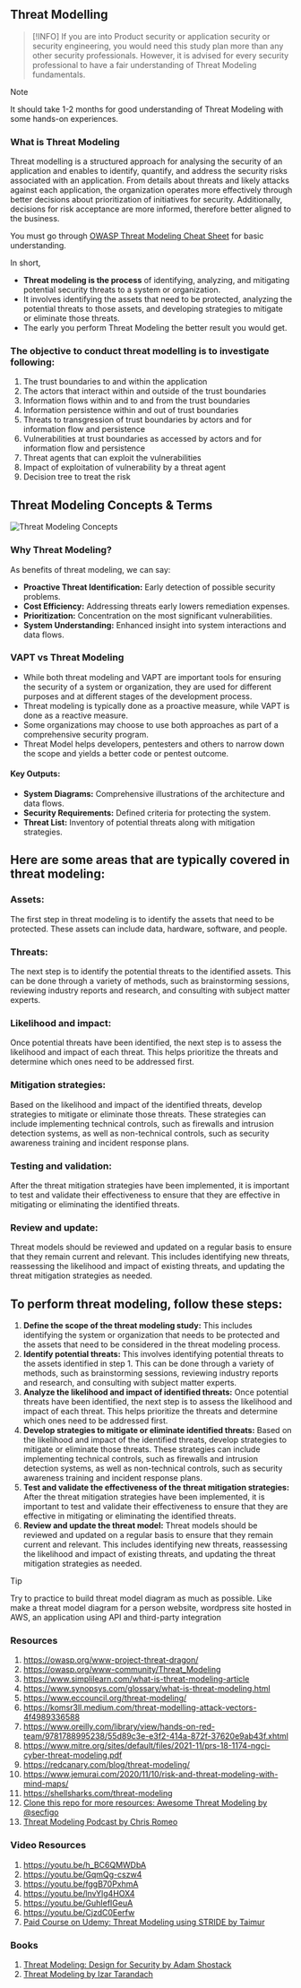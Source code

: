 ## Threat Modelling
> [!INFO]
> If you are into Product security or application security or security engineering, you would need this study plan more than any other security professionals. However, it is advised for every security professional to have a fair understanding of Threat Modeling fundamentals.

> [!Note]
> It should take 1-2 months for good understanding of Threat Modeling with some hands-on experiences.

### What is Threat Modeling
Threat modelling is a structured approach for analysing the security of an application and enables to identify, quantify, and address the security risks associated with an application.
From details about threats and likely attacks against each application, the organization operates more effectively through better decisions about prioritization of initiatives for security. 
Additionally, decisions for risk acceptance are more informed, therefore better aligned to the business.

You must go through [OWASP Threat Modeling Cheat Sheet](https://cheatsheetseries.owasp.org/cheatsheets/Threat_Modeling_Cheat_Sheet.html) for basic understanding.

In short,
- **Threat modeling is the process** of identifying, analyzing, and mitigating potential security threats to a system or organization. 
- It involves identifying the assets that need to be protected, analyzing the potential threats to those assets, and developing strategies to mitigate or eliminate those threats.
- The early you perform Threat Modeling the better result you would get.

### The objective to conduct threat modelling is to investigate following:
1. The trust boundaries to and within the application
2. The actors that interact within and outside of the trust boundaries
3. Information flows within and to and from the trust boundaries
4. Information persistence within and out of trust boundaries
5. Threats to transgression of trust boundaries by actors and for information flow and persistence
6. Vulnerabilities at trust boundaries as accessed by actors and for information flow and persistence
7. Threat agents that can exploit the vulnerabilities
8. Impact of exploitation of vulnerability by a threat agent
9. Decision tree to treat the risk

## Threat Modeling Concepts & Terms
![Threat Modeling Concepts](images/Threat-Model.png)

### Why Threat Modeling?
As benefits of threat modeling, we can say:
+ **Proactive Threat Identification:** Early detection of possible security problems.
+ **Cost Efficiency:** Addressing threats early lowers remediation expenses.
+ **Prioritization:** Concentration on the most significant vulnerabilities.
+ **System Understanding:** Enhanced insight into system interactions and data flows.

### VAPT vs Threat Modeling
- While both threat modeling and VAPT are important tools for ensuring the security of a system or organization, they are used for different purposes and at different stages of the development process. 
- Threat modeling is typically done as a proactive measure, while VAPT is done as a reactive measure. 
- Some organizations may choose to use both approaches as part of a comprehensive security program.
- Threat Model helps developers, pentesters and others to narrow down the scope and yields a better code or pentest outcome.

#### Key Outputs:
+ **System Diagrams:** Comprehensive illustrations of the architecture and data flows.
+ **Security Requirements:** Defined criteria for protecting the system.
+ **Threat List:** Inventory of potential threats along with mitigation strategies.

## Here are some areas that are typically covered in threat modeling:
### Assets: 
The first step in threat modeling is to identify the assets that need to be protected. These assets can include data, hardware, software, and people.

### Threats: 
The next step is to identify the potential threats to the identified assets. This can be done through a variety of methods, such as brainstorming sessions, reviewing industry reports and research, and consulting with subject matter experts.

### Likelihood and impact: 
Once potential threats have been identified, the next step is to assess the likelihood and impact of each threat. This helps prioritize the threats and determine which ones need to be addressed first.

### Mitigation strategies: 
Based on the likelihood and impact of the identified threats, develop strategies to mitigate or eliminate those threats. These strategies can include implementing technical controls, such as firewalls and intrusion detection systems, as well as non-technical controls, such as security awareness training and incident response plans.

### Testing and validation: 
After the threat mitigation strategies have been implemented, it is important to test and validate their effectiveness to ensure that they are effective in mitigating or eliminating the identified threats.

### Review and update: 
Threat models should be reviewed and updated on a regular basis to ensure that they remain current and relevant. This includes identifying new threats, reassessing the likelihood and impact of existing threats, and updating the threat mitigation strategies as needed.

## To perform threat modeling, follow these steps:
1. **Define the scope of the threat modeling study:** 
This includes identifying the system or organization that needs to be protected and the assets that need to be considered in the threat modeling process.
2. **Identify potential threats:** 
This involves identifying potential threats to the assets identified in step 1. This can be done through a variety of methods, such as brainstorming sessions, reviewing industry reports and research, and consulting with subject matter experts.
3. **Analyze the likelihood and impact of identified threats:** 
Once potential threats have been identified, the next step is to assess the likelihood and impact of each threat. This helps prioritize the threats and determine which ones need to be addressed first.
4. **Develop strategies to mitigate or eliminate identified threats:** 
Based on the likelihood and impact of the identified threats, develop strategies to mitigate or eliminate those threats. These strategies can include implementing technical controls, such as firewalls and intrusion detection systems, as well as non-technical controls, such as security awareness training and incident response plans.
5. **Test and validate the effectiveness of the threat mitigation strategies:** 
After the threat mitigation strategies have been implemented, it is important to test and validate their effectiveness to ensure that they are effective in mitigating or eliminating the identified threats.
6. **Review and update the threat model:** 
Threat models should be reviewed and updated on a regular basis to ensure that they remain current and relevant. This includes identifying new threats, reassessing the likelihood and impact of existing threats, and updating the threat mitigation strategies as needed.

> [!TIP]
> Try to practice to build threat model diagram as much as possible. Like make a threat model diagram for a person website, wordpress site hosted in AWS, an application using API and third-party integration

### Resources
1. https://owasp.org/www-project-threat-dragon/
2. https://owasp.org/www-community/Threat_Modeling
3. https://www.simplilearn.com/what-is-threat-modeling-article
4. https://www.synopsys.com/glossary/what-is-threat-modeling.html
5. https://www.eccouncil.org/threat-modeling/
6. https://komsr3ll.medium.com/threat-modelling-attack-vectors-4f4989336588
7. https://www.oreilly.com/library/view/hands-on-red-team/9781788995238/55d89c3e-e3f2-414a-872f-37620e9ab43f.xhtml
8. https://www.mitre.org/sites/default/files/2021-11/prs-18-1174-ngci-cyber-threat-modeling.pdf
9. https://redcanary.com/blog/threat-modeling/
10. https://www.jemurai.com/2020/11/10/risk-and-threat-modeling-with-mind-maps/
11. https://shellsharks.com/threat-modeling
12. [Clone this repo for more resources: Awesome Threat Modeling by @secfigo](https://github.com/hysnsec/awesome-threat-modelling)
13. [Threat Modeling Podcast by Chris Romeo](https://open.spotify.com/show/4q9BxNrRb0NWnLBpSmNqoP)

### Video Resources
1. https://youtu.be/h_BC6QMWDbA
2. https://youtu.be/GqmQg-cszw4
3. https://youtu.be/fggB70PxhmA
4. https://youtu.be/lnvYlg4HOX4
5. https://youtu.be/GuhIefIGeuA
6. https://youtu.be/CjzdC0Eerfw
7. [Paid Course on Udemy: Threat Modeling using STRIDE by Taimur](https://www.udemy.com/course/threat-modeling-using-stride-masterclass/?couponCode=IND21PM)

### Books
1. [Threat Modeling: Design for Security by Adam Shostack](https://amzn.to/3zfKefb)
2. [Threat Modeling by Izar Tarandach](https://amzn.to/4gEgbif)